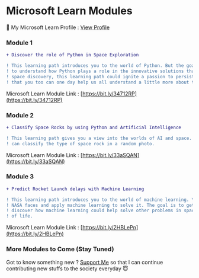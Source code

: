 # Microsoft Learn Modules

📜 My Microsoft Learn Profile : [View Profile](https://docs.microsoft.com/en-us/users/shubhadeepmandal394/)

### Module 1

```diff
+ Discover the role of Python in Space Exploration
```

```Diff
! This learning path introduces you to the world of Python. But the goal is not to learn Python, the goal is
! to understand how Python plays a role in the innovative solutions that NASA creates. Through the lens of
! space discovery, this learning path could ignite a passion to persistently learn, discover, and create so
! that you too can one day help us all understand a little more about the world beyond our Earth.
```

Microsoft Learn Module Link : [https://bit.ly/34712RP](https://bit.ly/34712RP)

### Module 2

```Diff
+ Classify Space Rocks by using Python and Artificial Intelligence
```

```Diff
! This learning path gives you a view into the worlds of AI and space. Learn how to create an AI model that
! can classify the type of space rock in a random photo.
```

Microsoft Learn Module Link : [https://bit.ly/33aSQAN](https://bit.ly/33aSQAN)

### Module 3

```Diff
+ Predict Rocket Launch delays with Machine Learning
```

```Diff
! This learning path introduces you to the world of machine learning. You'll take a real-life problem that
! NASA faces and apply machine learning to solve it. The goal is to get students excited and curious to
! discover how machine learning could help solve other problems in space discovery and different aspects
! of life.
```

Microsoft Learn Module Link : [https://bit.ly/2HBLePn](https://bit.ly/2HBLePn)

### More Modules to Come (Stay Tuned)

Got to know something new ? [Support Me](https://paypal.me/shubhadeepmandal394?locale.x=en_GB) so that I can continue contributing new stuffs to the society everyday 😇
